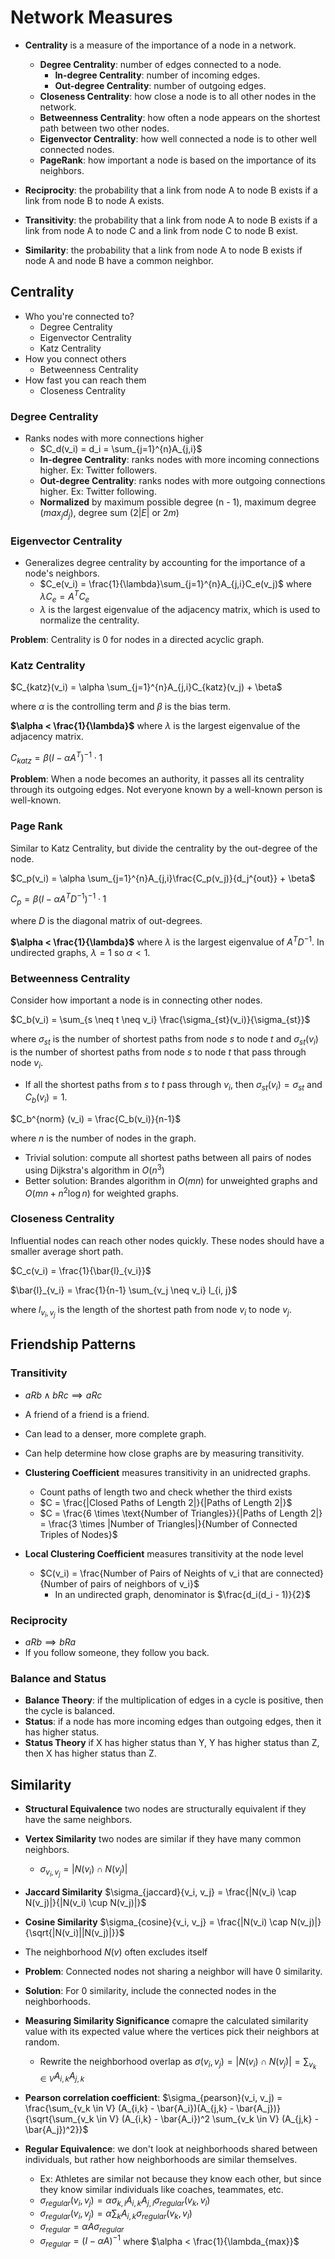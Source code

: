 # Network Measures

- **Centrality** is a measure of the importance of a node in a network.
  - **Degree Centrality**: number of edges connected to a node.
    - **In-degree Centrality**: number of incoming edges.
    - **Out-degree Centrality**: number of outgoing edges.
  - **Closeness Centrality**: how close a node is to all other nodes in the network.
  - **Betweenness Centrality**: how often a node appears on the shortest path between two other nodes.
  - **Eigenvector Centrality**: how well connected a node is to other well connected nodes.
  - **PageRank**: how important a node is based on the importance of its neighbors.

- **Reciprocity**: the probability that a link from node A to node B exists if a link from node B to node A exists.
- **Transitivity**: the probability that a link from node A to node B exists if a link from node A to node C and a link from node C to node B exist.
- **Similarity**: the probability that a link from node A to node B exists if node A and node B have a common neighbor.

## Centrality

- Who you're connected to?
  - Degree Centrality
  - Eigenvector Centrality
  - Katz Centrality
- How you connect others
  - Betweenness Centrality
- How fast you can reach them
  - Closeness Centrality

### Degree Centrality

- Ranks nodes with more connections higher
  - $C_d(v_i) = d_i = \sum_{j=1}^{n}A_{j,i}$
  - **In-degree Centrality**: ranks nodes with more incoming connections higher. Ex: Twitter followers.
  - **Out-degree Centrality**: ranks nodes with more outgoing connections higher. Ex: Twitter following.
  - **Normalized** by maximum possible degree (n - 1), maximum degree ($max_j d_j$), degree sum ($2|E|$ or $2m$)

### Eigenvector Centrality

- Generalizes degree centrality by accounting for the importance of a node's neighbors.
  - $C_e(v_i) = \frac{1}{\lambda}\sum_{j=1}^{n}A_{j,i}C_e(v_j)$ where $\lambda C_e = A^T C_e$
  - $\lambda$ is the largest eigenvalue of the adjacency matrix, which is used to normalize the centrality.

**Problem**: Centrality is 0 for nodes in a directed acyclic graph.

### Katz Centrality

$C_{katz}(v_i) = \alpha \sum_{j=1}^{n}A_{j,i}C_{katz}(v_j) + \beta$

where $\alpha$ is the controlling term and $\beta$ is the bias term.

**$\alpha < \frac{1}{\lambda}$** where $\lambda$ is the largest eigenvalue of the adjacency matrix.

$C_{katz} = \beta(I - \alpha A^T)^{-1} \cdot 1$

**Problem**: When a node becomes an authority, it passes all its centrality through its outgoing edges.
Not everyone known by a well-known person is well-known.

### Page Rank

Similar to Katz Centrality, but divide the centrality by the out-degree of the node.

$C_p(v_i) = \alpha \sum_{j=1}^{n}A_{j,i}\frac{C_p(v_j)}{d_j^{out}} + \beta$

$C_p = \beta(I - \alpha A^T D^{-1})^{-1} \cdot 1$

where $D$ is the diagonal matrix of out-degrees.

**$\alpha < \frac{1}{\lambda}$** where $\lambda$ is the largest eigenvalue of $A^T D^{-1}$.
In undirected graphs, $\lambda = 1$ so $\alpha < 1$.


### Betweenness Centrality

Consider how important a node is in connecting other nodes.

$C_b(v_i) = \sum_{s \neq t \neq v_i} \frac{\sigma_{st}(v_i)}{\sigma_{st}}$

where $\sigma_{st}$ is the number of shortest paths from node $s$ to node $t$ and $\sigma_{st}(v_i)$ is the number of shortest paths from node $s$ to node $t$ that pass through node $v_i$.

- If all the shortest paths from $s$ to $t$ pass through $v_i$, then $\sigma_{st}(v_i) = \sigma_{st}$ and $C_b(v_i) = 1$.

$C_b^{norm} (v_i) = \frac{C_b(v_i)}{n-1}$

where $n$ is the number of nodes in the graph.

- Trivial solution: compute all shortest paths between all pairs of nodes using Dijkstra's algorithm in $O(n^3)$
- Better solution: Brandes algorithm in $O(mn)$ for unweighted graphs and $O(mn + n^2 \log n)$ for weighted graphs.

### Closeness Centrality

Influential nodes can reach other nodes quickly.
These nodes should have a smaller average short path.

$C_c(v_i) = \frac{1}{\bar{l}_{v_i}}$

$\bar{l}_{v_i} = \frac{1}{n-1} \sum_{v_j \neq v_i} l_{i, j}$

where $l_{v_i, v_j}$ is the length of the shortest path from node $v_i$ to node $v_j$.

## Friendship Patterns

### Transitivity

- $aRb \land bRc \implies aRc$
- A friend of a friend is a friend.
- Can lead to a denser, more complete graph.
- Can help determine how close graphs are by measuring transitivity.

- **Clustering Coefficient** measures transitivity in an unidrected graphs.
  - Count paths of length two and check whether the third exists
  - $C = \frac{|Closed Paths of Length 2|}{|Paths of Length 2|}$
  - $C = \frac{6 \times \text{Number of Triangles}}{|Paths of Length 2|} = \frac{3 \times |Number of Triangles|}{Number of Connected Triples of Nodes}$
- **Local Clustering Coefficient** measures transitivity at the node level
  - $C(v_i) = \frac{Number of Pairs of Neights of v_i that are connected}{Number of pairs of neighbors of v_i}$
    - In an undirected graph, denominator is $\frac{d_i(d_i - 1)}{2}$

### Reciprocity

- $aRb \implies bRa$
- If you follow someone, they follow you back.

### Balance and Status

- **Balance Theory**: if the multiplication of edges in a cycle is positive, then the cycle is balanced.
- **Status**: if a node has more incoming edges than outgoing edges, then it has higher status.
- **Status Theory** if X has higher status than Y, Y has higher status than Z, then X has higher status than Z.

## Similarity

- **Structural Equivalence** two nodes are structurally equivalent if they have the same neighbors.

- **Vertex Similarity** two nodes are similar if they have many common neighbors.
  - $\sigma_{v_i, v_j} = |N(v_i) \cap N(v_j)|$
- **Jaccard Similarity** $\sigma_{jaccard}{v_i, v_j} = \frac{|N(v_i) \cap N(v_j)|}{|N(v_i) \cup N(v_j)|}$
- **Cosine Similarity** $\sigma_{cosine}{v_i, v_j} = \frac{|N(v_i) \cap N(v_j)|}{\sqrt{|N(v_i)||N(v_j)|}}$

- The neighborhood $N(v)$ often excludes itself
- **Problem**: Connected nodes not sharing a neighbor will have 0 similarity.
- **Solution**: For 0 similarity, include the connected nodes in the neighborhoods.

- **Measuring Similarity Significance** comapre the calculated similarity value with its expected value where the vertices pick their neighbors at random.
  - Rewrite the neighborhood overlap as $\sigma(v_i, v_j) = |N(v_i) \cap N(v_j)| = \sum_{v_k \in V} A_{i,k} A_{j,k}$

- **Pearson correlation coefficient**: $\sigma_{pearson}(v_i, v_j) = \frac{\sum_{v_k \in V} (A_{i,k} - \bar{A_i})(A_{j,k} - \bar{A_j})}{\sqrt{\sum_{v_k \in V} (A_{i,k} - \bar{A_i})^2 \sum_{v_k \in V} (A_{j,k} - \bar{A_j})^2}}$

- **Regular Equivalence**: we don't look at neighborhoods shared between individuals, but rather how neighborhoods are similar themselves.
  - Ex: Athletes are similar not because they know each other, but since they know similar individuals like coaches, teammates, etc.
  - $\sigma_{regular}(v_i, v_j) = \alpha \sigma_{k, l} A_{i, k} A_{j, l} \sigma_{regular}(v_k, v_l)$
  - $\sigma_{regular}(v_i, v_j) = \alpha \sum_{k} A_{i, k} \sigma_{regular}(v_k, v_l)$
  - $\sigma_{regular} = \alpha A \sigma_{regular}$
  - $\sigma_{regular} = (I - \alpha A)^{-1}$ where $\alpha < \frac{1}{\lambda_{max}}$
